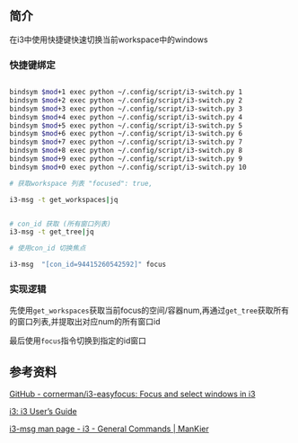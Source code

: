 ## 简介

在i3中使用快捷键快速切换当前workspace中的windows

### 快捷键绑定

```bash

bindsym $mod+1 exec python ~/.config/script/i3-switch.py 1
bindsym $mod+2 exec python ~/.config/script/i3-switch.py 2
bindsym $mod+3 exec python ~/.config/script/i3-switch.py 3
bindsym $mod+4 exec python ~/.config/script/i3-switch.py 4
bindsym $mod+5 exec python ~/.config/script/i3-switch.py 5
bindsym $mod+6 exec python ~/.config/script/i3-switch.py 6
bindsym $mod+7 exec python ~/.config/script/i3-switch.py 7
bindsym $mod+8 exec python ~/.config/script/i3-switch.py 8
bindsym $mod+9 exec python ~/.config/script/i3-switch.py 9
bindsym $mod+0 exec python ~/.config/script/i3-switch.py 10

```

```bash
# 获取workspace 列表 "focused": true,

i3-msg -t get_workspaces|jq


# con_id 获取 (所有窗口列表)
i3-msg -t get_tree|jq

# 使用con_id 切换焦点

i3-msg  "[con_id=94415260542592]" focus


```

### 实现逻辑

先使用`get_workspaces`获取当前focus的空间/容器num,再通过`get_tree`获取所有的窗口列表,并提取出对应num的所有窗口id

最后使用`focus`指令切换到指定的id窗口

## 参考资料
[GitHub - cornerman/i3-easyfocus: Focus and select windows in i3](https://github.com/cornerman/i3-easyfocus)

[i3: i3 User’s Guide](https://i3wm.org/docs/userguide.html#list_of_commands)

[i3-msg man page - i3 - General Commands | ManKier](https://www.mankier.com/1/i3-msg)
